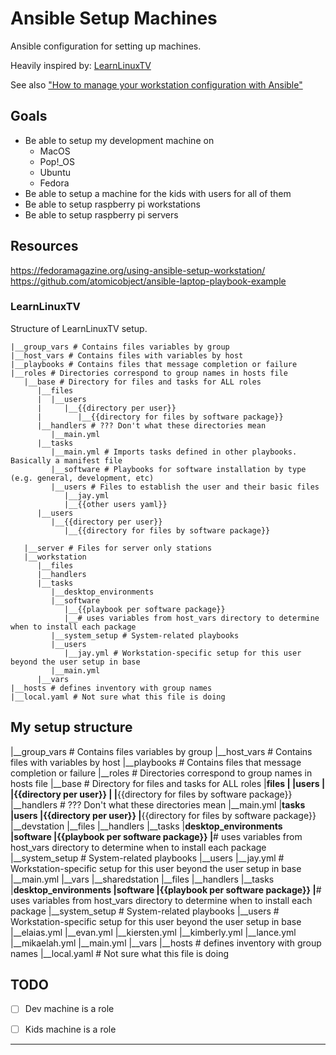 # Ansible Setup Machines

Ansible configuration for setting up machines.

Heavily inspired by: [LearnLinuxTV][LearnLinuxTV]

See also ["How to manage your workstation configuration with Ansible"][manage]

## Goals

- Be able to setup my development machine on
  - MacOS
  - Pop!_OS
  - Ubuntu
  - Fedora
- Be able to setup a machine for the kids with users for all of them
- Be able to setup raspberry pi workstations
- Be able to setup raspberry pi servers

## Resources

https://fedoramagazine.org/using-ansible-setup-workstation/
https://github.com/atomicobject/ansible-laptop-playbook-example


### LearnLinuxTV

Structure of LearnLinuxTV setup.

```
|__group_vars # Contains files variables by group
|__host_vars # Contains files with variables by host
|__playbooks # Contains files that message completion or failure
|__roles # Directories correspond to group names in hosts file
   |__base # Directory for files and tasks for ALL roles
      |__files
      |  |__users
      |     |__{{directory per user}}
      |        |__{{directory for files by software package}}
      |__handlers # ??? Don't what these directories mean
         |__main.yml
      |__tasks
         |__main.yml # Imports tasks defined in other playbooks. Basically a manifest file
         |__software # Playbooks for software installation by type (e.g. general, development, etc)
         |__users # Files to establish the user and their basic files
            |__jay.yml 
            |__{{other users yaml}}
      |__users
         |__{{directory per user}}
            |__{{directory for files by software package}}

   |__server # Files for server only stations
   |__workstation
      |__files
      |__handlers
      |__tasks
         |__desktop_environments
         |__software
            |__{{playbook per software package}}
            |__# uses variables from host_vars directory to determine when to install each package
         |__system_setup # System-related playbooks
         |__users
            |__jay.yml # Workstation-specific setup for this user beyond the user setup in base
         |__main.yml
      |__vars
|__hosts # defines inventory with group names
|__local.yaml # Not sure what this file is doing
```

## My setup structure

|__group_vars # Contains files variables by group
|__host_vars # Contains files with variables by host
|__playbooks # Contains files that message completion or failure
|__roles # Directories correspond to group names in hosts file
   |__base # Directory for files and tasks for ALL roles
      |__files
      |  |__users
      |     |__{{directory per user}}
      |        |__{{directory for files by software package}}
      |__handlers # ??? Don't what these directories mean
         |__main.yml
      |__tasks
      |__users
         |__{{directory per user}}
            |__{{directory for files by software package}}
   |__devstation
      |__files
      |__handlers
      |__tasks
         |__desktop_environments
         |__software
            |__{{playbook per software package}}
            |__# uses variables from host_vars directory to determine when to install each package
         |__system_setup # System-related playbooks
         |__users
            |__jay.yml # Workstation-specific setup for this user beyond the user setup in base
         |__main.yml
      |__vars
   |__sharedstation
      |__files
      |__handlers
      |__tasks
         |__desktop_environments
         |__software
            |__{{playbook per software package}}
            |__# uses variables from host_vars directory to determine when to install each package
         |__system_setup # System-related playbooks
         |__users # Workstation-specific setup for this user beyond the user setup in base
            |__elaias.yml 
            |__evan.yml
            |__kiersten.yml
            |__kimberly.yml
            |__lance.yml
            |__mikaelah.yml
         |__main.yml
      |__vars
|__hosts # defines inventory with group names
|__local.yaml # Not sure what this file is doing

## TODO

- [ ] Dev machine is a role
- [ ] Kids machine is a role 


---

[LearnLinuxTV]:https://github.com/LearnLinuxTV/personal_ansible_desktop_configs
[manage]:https://opensource.com/article/18/3/manage-workstation-ansible


